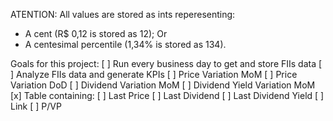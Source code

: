 ATENTION: All values are stored as ints reperesenting:
  - A cent (R$ 0,12 is stored as 12); Or
  - A centesimal percentile (1,34% is stored as 134).

Goals for this project:
  [ ] Run every business day to get and store FIIs data
  [ ] Analyze FIIs data and generate KPIs
    [ ] Price Variation MoM
    [ ] Price Variation DoD
    [ ] Dividend Variation MoM
    [ ] Dividend Yield Variation MoM
    [x] Table containing: 
      [ ] Last Price
      [ ] Last Dividend
      [ ] Last Dividend Yield
      [ ] Link
      [ ] P/VP